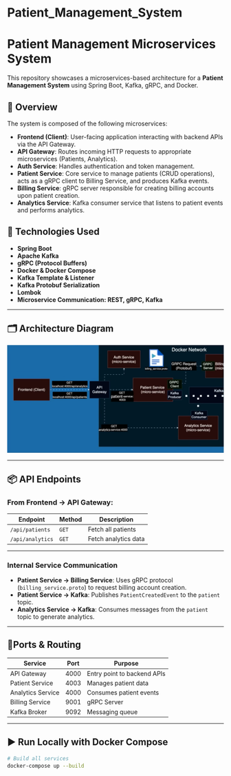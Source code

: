 # Patient_Management_System

# Patient Management Microservices System

This repository showcases a microservices-based architecture for a **Patient Management System** using Spring Boot, Kafka, gRPC, and Docker.

## 🧠 Overview

The system is composed of the following microservices:

- **Frontend (Client)**: User-facing application interacting with backend APIs via the API Gateway.
- **API Gateway**: Routes incoming HTTP requests to appropriate microservices (Patients, Analytics).
- **Auth Service**: Handles authentication and token management.
- **Patient Service**: Core service to manage patients (CRUD operations), acts as a gRPC client to Billing Service, and produces Kafka events.
- **Billing Service**: gRPC server responsible for creating billing accounts upon patient creation.
- **Analytics Service**: Kafka consumer service that listens to patient events and performs analytics.

## 🔧 Technologies Used

- **Spring Boot**
- **Apache Kafka**
- **gRPC (Protocol Buffers)**
- **Docker & Docker Compose**
- **Kafka Template & Listener**
- **Kafka Protobuf Serialization**
- **Lombok**
- **Microservice Communication: REST, gRPC, Kafka**

---

## 🗂️ Architecture Diagram

![System Architecture](diagram1.png)

---

## 📦 API Endpoints

### From Frontend → API Gateway:

| Endpoint                        | Method | Description                       |
|---------------------------------|--------|-----------------------------------|
| `/api/patients`                | `GET`  | Fetch all patients                |
| `/api/analytics`               | `GET`  | Fetch analytics data              |

---

### Internal Service Communication

- **Patient Service → Billing Service**: Uses gRPC protocol (`billing_service.proto`) to request billing account creation.
- **Patient Service → Kafka**: Publishes `PatientCreatedEvent` to the `patient` topic.
- **Analytics Service → Kafka**: Consumes messages from the `patient` topic to generate analytics.

---

## 📍Ports & Routing

| Service            | Port  | Purpose                        |
|--------------------|-------|--------------------------------|
| API Gateway        | 4000  | Entry point to backend APIs    |
| Patient Service    | 4003  | Manages patient data           |
| Analytics Service  | 4000  | Consumes patient events        |
| Billing Service    | 9001  | gRPC Server                    |
| Kafka Broker       | 9092  | Messaging queue                |

---

## ▶️ Run Locally with Docker Compose

```bash
# Build all services
docker-compose up --build